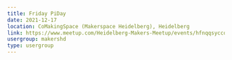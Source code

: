 ```yaml
---
title: Friday PiDay
date: 2021-12-17
location: CoMakingSpace (Makerspace Heidelberg), Heidelberg
link: https://www.meetup.com/Heidelberg-Makers-Meetup/events/hfnqqsyccqbwb/
usergroup: makershd
type: usergroup
---
```

